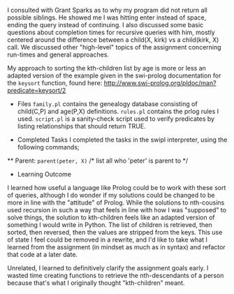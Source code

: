 I consulted with Grant Sparks as to why my program did not  return all possible siblings. He showed me I was hitting  enter instead of space, ending the query instead of continuing. I also discussed some basic questions about completion times for recursive queries with him, mostly centered around the difference between a child(X, kirk) vs a child(kirk, X) call. We discussed other "high-level" topics of the assignment concerning run-times and general approaches.

My approach to sorting the kth-children list by age is more or less an adapted version of the example given in the swi-prolog documentation for the `keysort` function, found here: http://www.swi-prolog.org/pldoc/man?predicate=keysort/2

* Files
`family.pl` contains the genealogy database consisting of child(C,P) and age(P,X) definitions. `rules.pl` contains the prlog rules I used. `script.pl` is a sanity-check script used to verify predicates by listing relationships that should return TRUE.

* Completed Tasks
I completed the tasks in the swipl interpreter, using the following commands;

** Parent: `parent(peter, X)` /* list all who 'peter' is parent to */ 
    
* Learning Outcome

I learned how useful a language like Prolog could be to work with these sort of queries, although I do wonder if my solutions could be changed to be more in line with the "attitude" of Prolog. While the solutions to nth-cousins used recursion in such a way that feels in line with how I was "supposed" to solve things, the solution to kth-children feels like an adapted version of something I would write in Python. The list of children is retrieved, then sorted, then reversed, then the values are stripped from the keys. This use of state I feel could be removed in a rewrite, and I'd like to take what I learned from the assignment (in mindset as much as in syntax) and refactor that code at a later date.

Unrelated, I learned to definitively clarify the assignment goals early. I wasted time creating functions to retrieve the nth-descendants of a person because that's what I originally thought "kth-children" meant.


